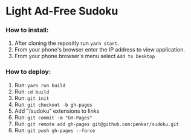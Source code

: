 # Light Ad-Free Sudoku

### How to install:

1. After cloning the repositly run `yarn start`.
1. From your phone's browser enter the IP address to view application.
1. From your phone browser's menu select `Add to Desktop`

### How to deploy:

1. Run: `yarn run build`
1. Run: `cd build`
1. Run: `git init`
1. Run: `git checkout -b gh-pages`
1. Add "/sudoku" extensions to links
1. Run: `git commit -m "GH-Pages"`
1. Run: `git remote add gh-pages git@github.com:penkar/sudoku.git`
1. Run: `git push gh-pages --force`
